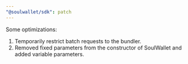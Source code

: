 ```yaml
---
"@soulwallet/sdk": patch
---
```


Some optimizations:

1. Temporarily restrict batch requests to the bundler.
2. Removed fixed parameters from the constructor of SoulWallet and added variable parameters.

